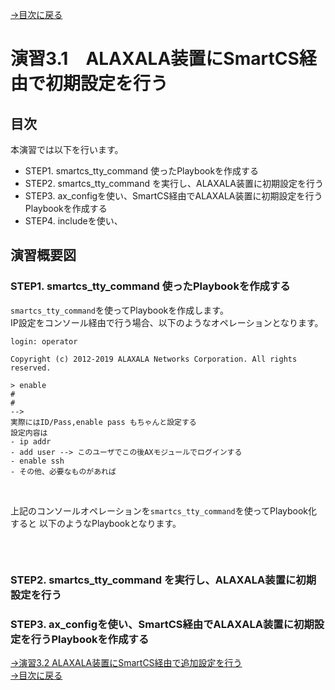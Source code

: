 [→目次に戻る](/README.md)
<br>
# 演習3.1　ALAXALA装置にSmartCS経由で初期設定を行う

## 目次
本演習では以下を行います。 
- STEP1. smartcs_tty_command 使ったPlaybookを作成する
- STEP2. smartcs_tty_command を実行し、ALAXALA装置に初期設定を行う
- STEP3. ax_configを使い、SmartCS経由でALAXALA装置に初期設定を行うPlaybookを作成する
- STEP4. includeを使い、

## 演習概要図

### STEP1. smartcs_tty_command 使ったPlaybookを作成する

<code>smartcs_tty_command</code>を使ってPlaybookを作成します。  
IP設定をコンソール経由で行う場合、以下のようなオペレーションとなります。
<br>
```
login: operator

Copyright (c) 2012-2019 ALAXALA Networks Corporation. All rights reserved.

> enable
# 
#
-->
実際にはID/Pass,enable pass もちゃんと設定する
設定内容は
- ip addr
- add user --> このユーザでこの後AXモジュールでログインする
- enable ssh 
- その他、必要なものがあれば
```
<br>

上記のコンソールオペレーションを<code>smartcs_tty_command</code>を使ってPlaybook化すると
以下のようなPlaybookとなります。
<br>
```

```
<br>


### STEP2. smartcs_tty_command を実行し、ALAXALA装置に初期設定を行う

### STEP3. ax_configを使い、SmartCS経由でALAXALA装置に初期設定を行うPlaybookを作成する




[→演習3.2 ALAXALA装置にSmartCS経由で追加設定を行う](/3.2-additional_setup_the_alaxala_device_via_smartcs.md)  
[→目次に戻る](/README.md)
